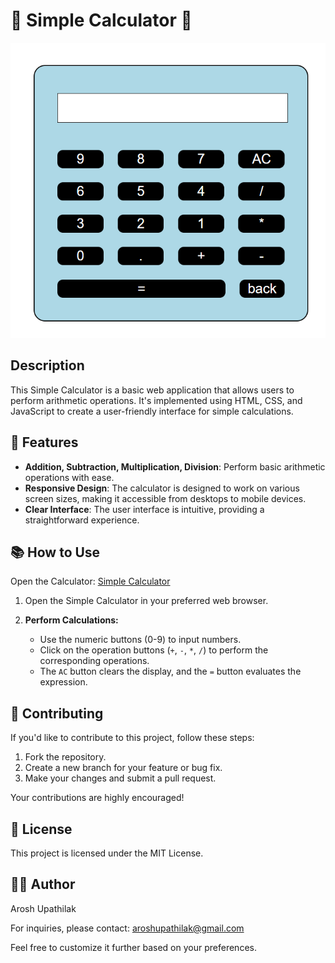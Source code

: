 # 🧮 Simple Calculator 🌈

![Simple Calculator](https://github.com/Arosh-Upathilak/Simple-Calculator/blob/main/Calculator.png)

## Description

This Simple Calculator is a basic web application that allows users to perform arithmetic operations. It's implemented using HTML, CSS, and JavaScript to create a user-friendly interface for simple calculations.

## 🚀 Features

- **Addition, Subtraction, Multiplication, Division**: Perform basic arithmetic operations with ease.
- **Responsive Design**: The calculator is designed to work on various screen sizes, making it accessible from desktops to mobile devices.
- **Clear Interface**: The user interface is intuitive, providing a straightforward experience.

## 📚 How to Use

Open the Calculator: [Simple Calculator](https://arosh-upathilak.github.io/Simple-Calculator/)

1. Open the Simple Calculator in your preferred web browser.

2. **Perform Calculations:**
   - Use the numeric buttons (0-9) to input numbers.
   - Click on the operation buttons (`+`, `-`, `*`, `/`) to perform the corresponding operations.
   - The `AC` button clears the display, and the `=` button evaluates the expression.

## 🤝 Contributing

If you'd like to contribute to this project, follow these steps:

1. Fork the repository.
2. Create a new branch for your feature or bug fix.
3. Make your changes and submit a pull request.

Your contributions are highly encouraged!

## 📝 License

This project is licensed under the MIT License.

## 👨‍💻 Author

Arosh Upathilak

For inquiries, please contact: [aroshupathilak@gmail.com](mailto:aroshupathilak@gmail.com)

Feel free to customize it further based on your preferences.
